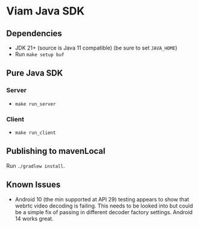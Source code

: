 # Viam Java SDK

## Dependencies

* JDK 21+ (source is Java 11 compatible) (be sure to set `JAVA_HOME`)
* Run `make setup buf`

## Pure Java SDK

### Server
* `make run_server`

### Client
* `make run_client`

## Publishing to mavenLocal

Run `./gradlew install`.

## Known Issues
* Android 10 (the min supported at API 29) testing appears to show that webrtc video decoding is failing. This needs to be looked into but could be a simple fix of passing in different decoder factory settings. Android 14 works great.
